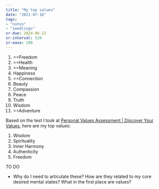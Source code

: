 ```yaml
---
title: "My top values"
date: "2021-07-16"
tags:
- "notes"
- "seedlings"
sr-due: 2024-06-22
sr-interval: 520
sr-ease: 290
---
```


1. ==Freedom
2. ==Health
3. ==Meaning
4. Happiness
5. ==Connection
6. Beauty
7. Compassion
8. Peace
9. Truth
10. Wisdom
11. ==Adventure

Based on the test I took at [Personal Values Assessment | Discover Your Values](https://personalvalu.es/), here are my top values:

1. Wisdom
2. Spirituality
3. Inner Harmony
4. Authenticity
5. Freedom

TO DO

- Why do I need to articulate these? How are they related to my core desired mental states? What in the first place are values?

